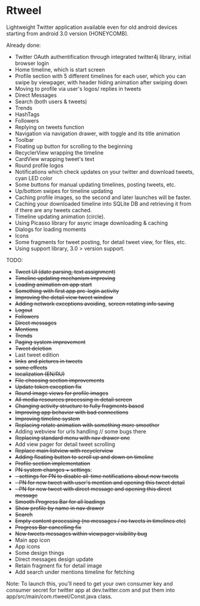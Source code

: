 Rtweel
======
Lightweight Twitter application available even for old android devices starting from android 3.0 version (HONEYCOMB). 

Already done:
- Twitter OAuth authentification through integrated twitter4j library, initial browser login
- Home timeline, which is start screen
- Profile section with 5 different timelines for each user, which you can swipe by viewpager, with header hiding animation after swiping down
- Moving to profile via user's logos/ replies in tweets
- Direct Messages
- Search (both users & tweets)
- Trends
- HashTags
- Followers
- Replying on tweets function
- Navigation via navigation drawer, with toggle and its title animation
- Toolbar 
- Floating up button for scrolling to the beginning
- RecyclerView wrapping the timeline
- CardView wrapping tweet's text
- Round profile logos
- Notifications which check updates on your twitter and download tweets, cyan LED color
- Some buttons for manual updating timelines, posting tweets, etc.
- Up/bottom swipes for timeline updating
- Caching profile images, so the second and later launches will be faster.
- Caching your downloaded timeline into SQLite DB and retrieving it from if there are any tweets cached.
- Timeline updating animation (circle).
- Using Picasso library for async image downloading & caching
- Dialogs for loading moments
- Icons
- Some fragments for tweet posting, for detail tweet view, for files, etc.
- Using support library, 3.0 > version support.

TODO:
- ~~Tweet UI (date parsing, text assignment)~~
- ~~Timeline updating mechanism improving~~
- ~~Loading animation on app start~~
- ~~Something with first app pre-login activity~~
- ~~Improving the detail view tweet window~~
- ~~Adding network exceptions avoiding~~, ~~screen rotating info saving~~
- ~~Logout~~
- ~~Followers~~
- ~~Direct messages~~
- ~~Mentions~~
- ~~Trends~~
- ~~Paging system improvement~~
- ~~Tweet deletion~~
- Last tweet edition
- ~~links~~ ~~and pictures in tweets~~
- ~~some effects~~
- ~~localization (EN/RU)~~
- ~~File choosing section improvements~~
- ~~Update token exception fix~~
- ~~Round image views for profile images~~
- ~~All media resources processing in detail screen~~
- ~~Changing activity structure to fully fragments based~~
- ~~Improving app behavior with bad connections~~
- ~~Improving timeline system~~
- ~~Replacing rotate animation with something more smoother~~
- Adding webview for urls handling // some bugs there
- ~~Replacing standard menu with nav drawer one~~
- Add view pager for detail tweet scrolling
- ~~Replace main listview with recyclerview~~
- ~~Adding floating button to scroll up and down on timeline~~
- ~~Profile section implementation~~
- ~~PN system changes + settings~~:
-  ~~- settings for PN to disable all-time notifications about new tweets~~
-  ~~- PN for new tweet with user's mention and opening this tweet detail~~
-  ~~- PN for new tweet with direct message and opening this direct message~~
- ~~Smooth Progress Bar for all loadings~~
- ~~Show profile by name in nav drawer~~
- ~~Search~~
- ~~Empty content processing (no messages / no tweets in timelines etc)~~
- ~~Progress Bar cancelling fix~~
- ~~New tweets messages within viewpager visibility bug~~
- Main app icon
- App icons
- Some design things
- Direct messages design update
- Retain fragment fix for detail image
- Add search under mentions timeline for fetching


Note: To launch this, you'll need to get your own consumer key and consumer secret for twitter app at dev.twitter.com and put them into app/src/main/com.rtweel/Const.java class.

